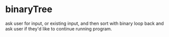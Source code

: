 # binaryTree
ask user for input, or existing input, and then sort with binary loop back and ask user if they'd like to continue running program.